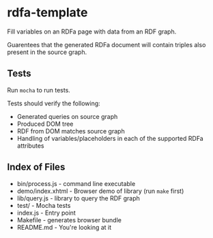 # rdfa-template

Fill variables on an RDFa page with data from an RDF graph.

Guarentees that the generated RDFa document will contain triples also present in the source graph.

## Tests

Run `mocha` to run tests.

Tests should verify the following:

* Generated queries on source graph
* Produced DOM tree
* RDF from DOM matches source graph
* Handling of variables/placeholders in each of the supported RDFa attributes

## Index of Files

* bin/process.js - command line executable
* demo/index.xhtml - Browser demo of library (run `make` first)
* lib/query.js - library to query the RDF graph
* test/ - Mocha tests
* index.js - Entry point
* Makefile - generates browser bundle
* README.md - You're looking at it
